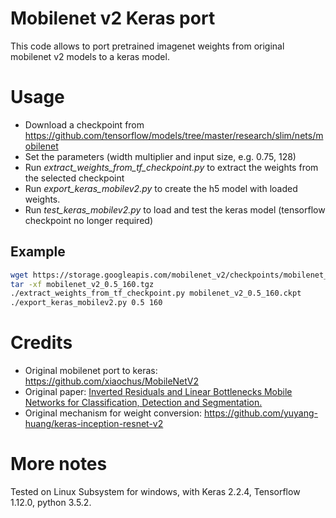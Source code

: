 # Mobilenet v2 Keras port
This code allows to port pretrained imagenet weights from original mobilenet v2 models to a keras model.

# Usage
- Download a checkpoint from https://github.com/tensorflow/models/tree/master/research/slim/nets/mobilenet
- Set the parameters (width multiplier and input size, e.g. 0.75, 128)
- Run *extract_weights_from_tf_checkpoint.py* to extract the weights from the selected checkpoint
- Run *export_keras_mobilev2.py* to create the h5 model with loaded weights.
- Run *test_keras_mobilev2.py* to load and test the keras model (tensorflow checkpoint no longer required)

## Example
```bash
wget https://storage.googleapis.com/mobilenet_v2/checkpoints/mobilenet_v2_0.5_160.tgz
tar -xf mobilenet_v2_0.5_160.tgz
./extract_weights_from_tf_checkpoint.py mobilenet_v2_0.5_160.ckpt
./export_keras_mobilev2.py 0.5 160
```

# Credits
- Original mobilenet port to keras: https://github.com/xiaochus/MobileNetV2
- Original paper: [Inverted Residuals and Linear Bottlenecks Mobile Networks for Classification, Detection and Segmentation.](https://arxiv.org/abs/1801.04381)
- Original mechanism for weight conversion: https://github.com/yuyang-huang/keras-inception-resnet-v2

# More notes
Tested on Linux Subsystem for windows, with Keras 2.2.4, Tensorflow 1.12.0, python 3.5.2.
